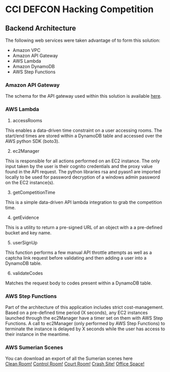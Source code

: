 # CCI DEFCON Hacking Competition
## Backend Architecture
The following web services were taken advantage of to form this solution:
- Amazon VPC
- Amazon API Gateway
- AWS Lambda
- Amazon DynamoDB
- AWS Step Functions

### Amazon API Gateway
The schema for the API gateway used within this solution is available [here](backend/api_gateway_def.json). 

### AWS Lambda
1. accessRooms

This enables a data-driven time constraint on a user accessing rooms. The start/end times are stored within a DynamoDB table and accessed over the AWS python SDK (boto3).

2. ec2Manager

This is responsible for all actions performed on an EC2 instance. The only input taken by the user is their cognito credentials and the proxy value found in the API request. The python libraries rsa and pyasn1 are imported locally to be used for password decryption of a windows admin password on the EC2 instance(s).

3. getCompetitionTime

This is a simple data-driven API lambda integration to grab the competition time.

4. getEvidence

This is a utility to return a pre-signed URL of an object with a a pre-defined bucket and key name.

5. userSignUp

This function performs a few manual API throttle attempts as well as a captcha link request before validating and then adding a user into a DynamoDB table.

6. validateCodes

Matches the request body to codes present within a DynamoDB table.

### AWS Step Functions

Part of the architecture of this application includes strict cost-management. Based on a pre-defined time period (X seconds), any EC2 instances launched through the ec2Manager have a timer set on them with AWS Step Functions. A call to ec2Manager (only performed by AWS Step Functions) to terminate the instance is delayed by X seconds while the user has access to their instance in the meantime.

### AWS Sumerian Scenes
You can download an export of all the Sumerian scenes here<br>
[Clean Room!](https://dxhub-static.calpoly.edu/media/defcon-sumerian/clean_room-gltf.zip)
[Control Room!](https://dxhub-static.calpoly.edu/media/defcon-sumerian/control_room-gltf.zip)
[Court Room!](https://dxhub-static.calpoly.edu/media/defcon-sumerian/court_room-gltf.zip)
[Crash Site!](https://dxhub-static.calpoly.edu/media/defcon-sumerian/crash_site-gltf.zip)
[Office Space!](https://dxhub-static.calpoly.edu/media/defcon-sumerian/office_space-gltf.zip)
